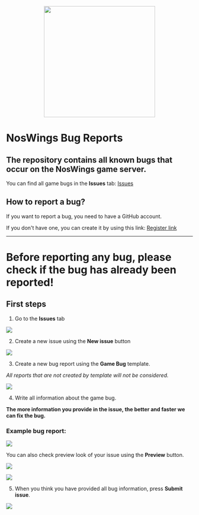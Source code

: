 <center>
  <img src=https://cdn.discordapp.com/attachments/602206447178088468/716991934362550272/noswings_text_2.png height=300>
</center>

# NosWings Bug Reports
## The repository contains all known bugs that occur on the NosWings game server.

You can find all game bugs in the **Issues** tab: [Issues](https://github.com/NosWings/bug-reports/issues)

## How to report a bug?

If you want to report a bug, you need to have a GitHub account. 

If you don't have one, you can create it by using this link: [Register link](https://github.com/join)

<hr>

# Before reporting any bug, please check if the bug has already been reported!

## First steps

1. Go to the **Issues** tab

![](https://user-images.githubusercontent.com/39885655/109387359-4e44ec00-7901-11eb-8611-b0a004df0275.png)

2. Create a new issue using the **New issue** button

![](https://user-images.githubusercontent.com/39885655/109387371-63217f80-7901-11eb-9c28-e15927ba86f3.png)

3. Create a new bug report using the **Game Bug** template.

*All reports that are not created by template will not be considered.*

![](https://user-images.githubusercontent.com/39885655/109387692-34a4a400-7903-11eb-8b3f-11d81c1a023c.png)

4. Write all information about the game bug.

**The more information you provide in the issue, the better and faster we can fix the bug.**

### Example bug report:

![](https://user-images.githubusercontent.com/39885655/109388007-d11b7600-7904-11eb-9c7b-07eabb7ba034.png)

You can also check preview look of your issue using the **Preview** button.

![](https://user-images.githubusercontent.com/39885655/109388030-f60fe900-7904-11eb-83f5-ac99e6197756.png)

![](https://user-images.githubusercontent.com/39885655/109388056-12138a80-7905-11eb-86d7-08a071d89f67.png)

5. When you think you have provided all bug information, press **Submit issue**.

![](https://user-images.githubusercontent.com/39885655/109388152-9cf48500-7905-11eb-8ef4-26c97bba1f6e.png)
